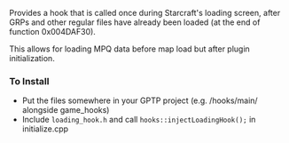 Provides a hook that is called once during Starcraft's loading screen, after GRPs and other regular files have already been loaded (at the end of function 0x004DAF30).

This allows for loading MPQ data before map load but after plugin initialization.


### To Install
- Put the files somewhere in your GPTP project (e.g. \/hooks\/main\/ alongside game_hooks)
- Include `loading_hook.h` and call `hooks::injectLoadingHook();` in initialize.cpp
